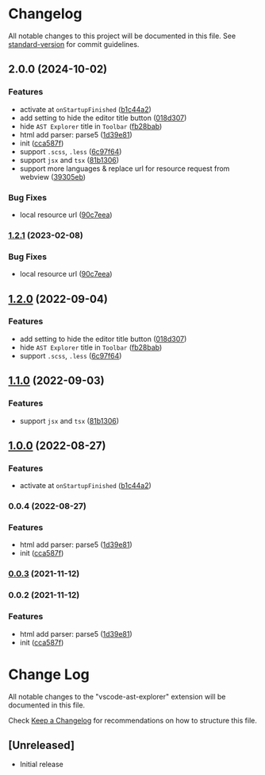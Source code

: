 # Changelog

All notable changes to this project will be documented in this file. See [standard-version](https://github.com/conventional-changelog/standard-version) for commit guidelines.

## 2.0.0 (2024-10-02)


### Features

* activate at `onStartupFinished` ([b1c44a2](https://github.com/Arichy/vscode-ast-explorer/commit/b1c44a2804f1f3eeab0fa108384cd49d2a3017ad))
* add setting to hide the editor title button ([018d307](https://github.com/Arichy/vscode-ast-explorer/commit/018d307a3b29d3336cf740a7154ecb8ee1f08083))
* hide `AST Explorer` title in `Toolbar` ([fb28bab](https://github.com/Arichy/vscode-ast-explorer/commit/fb28babb68db600c3fe607e769766fba96d46e96))
* html add parser: parse5 ([1d39e81](https://github.com/Arichy/vscode-ast-explorer/commit/1d39e814a660cf88a89c8a9b9ae4b1a439fdc7af))
* init ([cca587f](https://github.com/Arichy/vscode-ast-explorer/commit/cca587f4ff4d3766bf9c2ba6c6bcc12141a428f2))
* support `.scss`, `.less` ([6c97f64](https://github.com/Arichy/vscode-ast-explorer/commit/6c97f6461d3c804252e7d35afff92a2522b6f3b4))
* support `jsx` and `tsx` ([81b1306](https://github.com/Arichy/vscode-ast-explorer/commit/81b130678105e8fead6a41f33cdda091dc22f4d9))
* support more languages & replace url for resource request from webview ([39305eb](https://github.com/Arichy/vscode-ast-explorer/commit/39305eb8c558997b4f9942ea132e585e34bf342d))


### Bug Fixes

* local resource url ([90c7eea](https://github.com/Arichy/vscode-ast-explorer/commit/90c7eeaf0353fac20d346920368d5dcd375c99bf))

### [1.2.1](https://github.com/Arichy/vscode-ast-explorer/compare/v1.2.0...v1.2.1) (2023-02-08)


### Bug Fixes

* local resource url ([90c7eea](https://github.com/Arichy/vscode-ast-explorer/commit/90c7eeaf0353fac20d346920368d5dcd375c99bf))

## [1.2.0](https://github.com/Arichy/vscode-ast-explorer/compare/v1.1.0...v1.2.0) (2022-09-04)


### Features

* add setting to hide the editor title button ([018d307](https://github.com/Arichy/vscode-ast-explorer/commit/018d307a3b29d3336cf740a7154ecb8ee1f08083))
* hide `AST Explorer` title in `Toolbar` ([fb28bab](https://github.com/Arichy/vscode-ast-explorer/commit/fb28babb68db600c3fe607e769766fba96d46e96))
* support `.scss`, `.less` ([6c97f64](https://github.com/Arichy/vscode-ast-explorer/commit/6c97f6461d3c804252e7d35afff92a2522b6f3b4))

## [1.1.0](https://github.com/Arichy/vscode-ast-explorer/compare/v1.0.0...v1.1.0) (2022-09-03)


### Features

* support `jsx` and `tsx` ([81b1306](https://github.com/Arichy/vscode-ast-explorer/commit/81b130678105e8fead6a41f33cdda091dc22f4d9))

## [1.0.0](https://github.com/Arichy/vscode-ast-explorer/compare/v0.0.4...v1.0.0) (2022-08-27)


### Features

* activate at `onStartupFinished` ([b1c44a2](https://github.com/Arichy/vscode-ast-explorer/commit/b1c44a2804f1f3eeab0fa108384cd49d2a3017ad))

### 0.0.4 (2022-08-27)


### Features

* html add parser: parse5 ([1d39e81](https://github.com/Arichy/vscode-ast-explorer/commit/1d39e814a660cf88a89c8a9b9ae4b1a439fdc7af))
* init ([cca587f](https://github.com/Arichy/vscode-ast-explorer/commit/cca587f4ff4d3766bf9c2ba6c6bcc12141a428f2))

### [0.0.3](https://github.com/Arichy/vscode-ast-explorer/compare/v0.0.2...v0.0.3) (2021-11-12)

### 0.0.2 (2021-11-12)


### Features

* html add parser: parse5 ([1d39e81](https://github.com/Arichy/vscode-ast-explorer/commit/1d39e814a660cf88a89c8a9b9ae4b1a439fdc7af))
* init ([cca587f](https://github.com/Arichy/vscode-ast-explorer/commit/cca587f4ff4d3766bf9c2ba6c6bcc12141a428f2))

# Change Log

All notable changes to the "vscode-ast-explorer" extension will be documented in this file.

Check [Keep a Changelog](http://keepachangelog.com/) for recommendations on how to structure this file.

## [Unreleased]

- Initial release